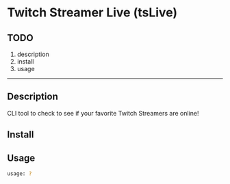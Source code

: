 # Twitch Streamer Live (tsLive)

## TODO

1. description
1. install
1. usage

---

## Description

CLI tool to check to see if your favorite Twitch Streamers are online!

## Install


## Usage

```bash
usage: ?
```

